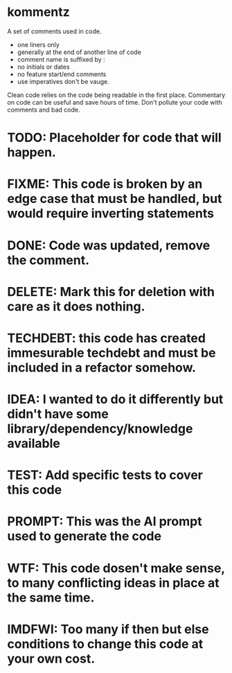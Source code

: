# kommentz

A set of comments used in code.

* one liners only
* generally at the end of another line of code
* comment name is suffixed by :
* no initials or dates
* no feature start/end comments
* use imperatives don't be vauge.

Clean code relies on the code being readable in the first place.
Commentary on code can be useful and save hours of time.
Don't pollute your code with comments and bad code.

# TODO: Placeholder for code that will happen.
# FIXME: This code is broken by an edge case that must be handled, but would require inverting statements
# DONE: Code was updated, remove the comment.
# DELETE: Mark this for deletion with care as it does nothing.
# TECHDEBT: this code has created immesurable techdebt and must be included in a refactor somehow.
# IDEA: I wanted to do it differently but didn't have some library/dependency/knowledge available
# TEST: Add specific tests to cover this code
# PROMPT: This was the AI prompt used to generate the code
# WTF: This code dosen't make sense, to many conflicting ideas in place at the same time.
# IMDFWI: Too many if then but else conditions to change this code at your own cost.
